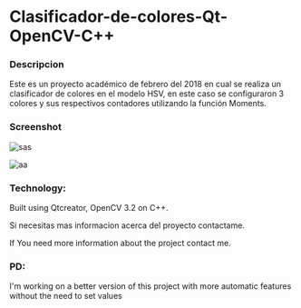 # Clasificador-de-colores-Qt-OpenCV-C++

### Descripcion
Este es un proyecto académico de febrero del 2018 en cual se realiza un clasificador de colores en el modelo HSV,
en este caso se configuraron 3 colores y sus respectivos contadores utilizando la función Moments.


### Screenshot
![sas](https://user-images.githubusercontent.com/63213462/93723716-9dbf0900-fb66-11ea-9e0f-f23f057b6204.jpg)

![aa](https://user-images.githubusercontent.com/63213462/93723728-b7605080-fb66-11ea-8616-5f96fcb89a0a.jpg)

### Technology:
Built using Qtcreator, OpenCV 3.2 on C++.

Si necesitas mas informacion acerca del proyecto contactame.

If You need more information about the project contact me. 

### PD:
I'm working on a better version of this project with more automatic features without the need to set values
